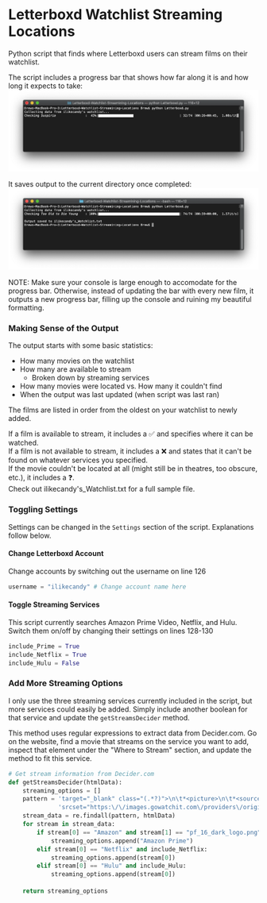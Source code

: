 # Letterboxd Watchlist Streaming Locations
Python script that finds where Letterboxd users can stream films on their watchlist. 

The script includes a progress bar that shows how far along it is and how long it expects to take:
![](Letterboxd-In-Progress.png)

It saves output to the current directory once completed:
![](Letterboxd-Completed.png)

NOTE: Make sure your console is large enough to accomodate for the progress bar. Otherwise, instead of updating the bar with every new film, it outputs a new progress bar, filling up the console and ruining my beautiful formatting.

### Making Sense of the Output
The output starts with some basic statistics:
* How many movies on the watchlist
* How many are available to stream
  * Broken down by streaming services
* How many movies were located vs. How many it couldn't find
* When the output was last updated (when script was last ran)

The films are listed in order from the oldest on your watchlist to newly added. 

If a film is available to stream, it includes a ✅ and specifies where it can be watched.  
If a film is not available to stream, it includes a ❌ and states that it can't be found on whatever services you specified.  
If the movie couldn't be located at all (might still be in theatres, too obscure, etc.), it includes a ❓.  
Check out ilikecandy's_Watchlist.txt for a full sample file.

### Toggling Settings
Settings can be changed in the `Settings` section of the script. Explanations follow below.
#### Change Letterboxd Account
Change accounts by switching out the username on line 126
```python
username = "ilikecandy" # Change account name here
```

#### Toggle Streaming Services
This script currently searches Amazon Prime Video, Netflix, and Hulu. Switch them on/off by changing their settings on lines 128-130
```python
include_Prime = True
include_Netflix = True
include_Hulu = False
```

### Add More Streaming Options
I only use the three streaming services currently included in the script, but more  services could easily be added. Simply include another boolean for that service and update the `getStreamsDecider` method. 

This method uses regular expressions to extract data from Decider.com. Go on the website, find a movie that streams on the service you want to add, inspect that element under the "Where to Stream" section, and update the method to fit this service.

```python
# Get stream information from Decider.com
def getStreamsDecider(htmlData):
    streaming_options = []
    pattern = 'target="_blank" class="(.*?)">\n\t*<picture>\n\t*<source ' + \
              'srcset="https:\/\/images.gowatchit.com\/providers\/original\/(.*?)" media'
    stream_data = re.findall(pattern, htmlData)
    for stream in stream_data:
        if stream[0] == "Amazon" and stream[1] == "pf_16_dark_logo.png" and include_Prime:
            streaming_options.append("Amazon Prime")
        elif stream[0] == "Netflix" and include_Netflix:
            streaming_options.append(stream[0])
        elif stream[0] == "Hulu" and include_Hulu:
            streaming_options.append(stream[0])
        
    return streaming_options
```
